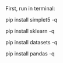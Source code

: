 First, run in terminal:

pip install simplet5 -q

pip install sklearn -q

pip install datasets -q

pip install pandas -q